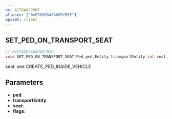 ```yaml
---
ns: AITRANSPORT
aliases: ["0xE588B5A8A005CB5E"]
apiset: client
---
```

## SET_PED_ON_TRANSPORT_SEAT

```c
// 0xE588B5A8A005CB5E
void SET_PED_ON_TRANSPORT_SEAT(Ped ped,Entity transportEntity,int seat,int flags);
```

seat: see CREATE_PED_INSIDE_VEHICLE

## Parameters
* **ped**:
* **transportEntity**:
* **seat**:
* **flags**:



